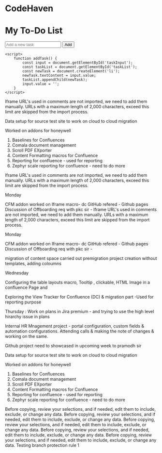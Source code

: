 # CodeHaven
<!-- index.html -->
<!DOCTYPE html>
<html lang="en">
<head>
    <meta charset="UTF-8">
    <meta name="viewport" content="width=device-width, initial-scale=1.0">
    <title>To-Do List</title>
</head>
<body>
    <h1>My To-Do List</h1>
    <input type="text" id="taskInput" placeholder="Add a new task">
    <button onclick="addTask()">Add</button>
    <ul id="taskList"></ul>

    <script>
        function addTask() {
            const input = document.getElementById('taskInput');
            const taskList = document.getElementById('taskList');
            const newTask = document.createElement('li');
            newTask.textContent = input.value;
            taskList.appendChild(newTask);
            input.value = '';
        }
    </script>
</body>
</html>
Iframe URL's used in comments are not imported, we need to add them manually.
URLs with a maximum length of 2,000 characters,  exceed this limit are skipped from the import process.


Data setup for source test site to work on cloud to cloud migration 


Worked on addons for honeywell

1. Baselines for Confluences 
2. Comala document management 
3. Scroll PDF EXporter 
4. Content Formatting macros for Confluence
5. Reporting for confluence - used for reporting 
6. Zephyr scale reporting for confluence - need to do more

Iframe URL's used in comments are not imported, we need to add them manually.
URLs with a maximum length of 2,000 characters,  exceed this limit are skipped from the import process.

Monday 

CFM addon worked on Iframe macro- dc
GitHub refered - Github pages
Discussion of Offboarding req with pkc sir -
Iframe URL's used in comments are not imported, we need to add them manually.
URLs with a maximum length of 2,000 characters,  exceed this limit are skipped from the import process.



Monday 

CFM addon worked on Iframe macro- dc
GitHub refered - Github pages
Discussion of Offboarding req with pkc sir -


migration of content space carried out premigration 
project creation without templates, adding coloumns 



Wednesday 

Configuring the table layouts macro, Tooltip , clickable, HTML Image in a confluence Page and 

Exploring the View Tracker for Confluence (DC) & migration part -Used for reporting purpose 

Thursday :
Work on plans in Jira premium - and trying to use the high level hirarchy issue in plans 

Internal HR Mnagement project - portal configuration, custom fields & automation configurations.
Attending calls & making the note of changes & working on the same.

Github project need to showcased in upcoming week to pramodh sir

Data setup for source test site to work on cloud to cloud migration 


Worked on addons for honeywell

1. Baselines for Confluences 
2. Comala document management 
3. Scroll PDF EXporter 
4. Content Formatting macros for Confluence
5. Reporting for confluence - used for reporting 
6. Zephyr scale reporting for confluence - need to do more  

Before copying, review your selections, and if needed, edit them to include, exclude, or change any data.
Before copying, review your selections, and if needed, edit them to include, exclude, or change any data.
Before copying, review your selections, and if needed, edit them to include, exclude, or change any data.
Before copying, review your selections, and if needed, edit them to include, exclude, or change any data.
Before copying, review your selections, and if needed, edit them to include, exclude, or change any data.
Testing branch protection rule 1
